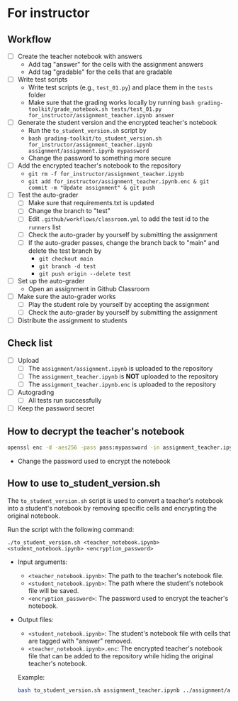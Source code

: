 # For instructor

## Workflow

- [ ] Create the teacher notebook with answers
  - Add tag "answer" for the cells with the assignment answers
  - Add tag "gradable" for the cells that are gradable
- [ ] Write test scripts
  - Write test scripts (e.g., `test_01.py`) and place them in the `tests` folder
  - Make sure that the grading works locally by running `bash grading-toolkit/grade_notebook.sh tests/test_01.py for_instructor/assignment_teacher.ipynb answer`
- [ ] Generate the student version and the encrypted teacher's notebook
  - Run the `to_student_version.sh` script by
  - `bash grading-toolkit/to_student_version.sh for_instructor/assignment_teacher.ipynb assignment/assignment.ipynb mypassword`
  - Change the password to something more secure
- [ ] Add the encrypted teacher's notebook to the repository
  - `git rm -f for_instructor/assignment_teacher.ipynb`
  - `git add for_instructor/assignment_teacher.ipynb.enc & git commit -m "Update assignment" & git push`
- [ ] Test the auto-grader
  - [ ] Make sure that requirements.txt is updated
  - [ ] Change the branch to "test"
  - [ ] Edit `.github/workflows/classroom.yml` to add the test id to the `runners` list
  - [ ] Check the auto-grader by yourself by submitting the assignment
  - [ ] If the auto-grader passes, change the branch back to "main" and delete the test branch by
     - `git checkout main`
     - `git branch -d test`
     - `git push origin --delete test`
- [ ] Set up the auto-grader
  - Open an assignment in Github Classroom
- [ ] Make sure the auto-grader works
  - [ ] Play the student role by yourself by accepting the assignment
  - [ ] Check the auto-grader by yourself by submitting the assignment
- [ ] Distribute the assignment to students

## Check list

- [ ] Upload
  - [ ] The `assignment/assignment.ipynb` is uploaded to the repository
  - [ ] The `assignment_teacher.ipynb` is **NOT** uploaded to the repository
  - [ ] The `assignment_teacher.ipynb.enc` is uploaded to the repository
- [ ] Autograding
  - [ ] All tests run successfully
- [ ] Keep the password secret

## How to decrypt the teacher's notebook

```bash
openssl enc -d -aes256 -pass pass:mypassword -in assignment_teacher.ipynb.enc >assignment_teacher.ipynb
```
- Change the password used to encrypt the notebook

## How to use to_student_version.sh

The `to_student_version.sh` script is used to convert a teacher's notebook into a student's notebook by removing specific cells and encrypting the original notebook.

Run the script with the following command:
```
./to_student_version.sh <teacher_notebook.ipynb> <student_notebook.ipynb> <encryption_password>
```
- Input arguments:
  - `<teacher_notebook.ipynb>`: The path to the teacher's notebook file.
  - `<student_notebook.ipynb>`: The path where the student's notebook file will be saved.
  - `<encryption_password>`: The password used to encrypt the teacher's notebook.
- Output files:
  - `<student_notebook.ipynb>`: The student's notebook file with cells that are tagged with "answer" removed.
  - `<teacher_notebook.ipynb>.enc`: The encrypted teacher's notebook file that can be added to the repository while hiding the original teacher's notebook.

  Example:
  ```bash
  bash to_student_version.sh assignment_teacher.ipynb ../assignment/assignment.ipynb mypassword
  ```
